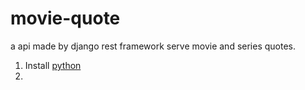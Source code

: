 # movie-quote
a api made by django rest framework serve movie and series quotes.
1. Install [python](https://python.org)
2. 
